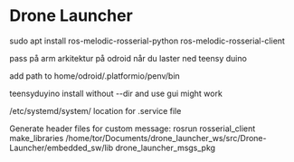 # Drone Launcher


sudo apt install ros-melodic-rosserial-python ros-melodic-rosserial-client

pass på arm arkitektur på odroid når du laster ned teensy duino

add path to home/odroid/.platformio/penv/bin

teensyduyino install without --dir and use gui might work

/etc/systemd/system/ location for .service file

Generate header files for custom message: rosrun rosserial_client make_libraries /home/tor/Documents/drone_launcher_ws/src/Drone-Launcher/embedded_sw/lib drone_launcher_msgs_pkg
